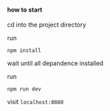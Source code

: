 #### how to start

cd into the project directory

run 

```
npm install
```

wait until all depandence installed

run 

```
npm run dev
```

visit `localhost:8080`
